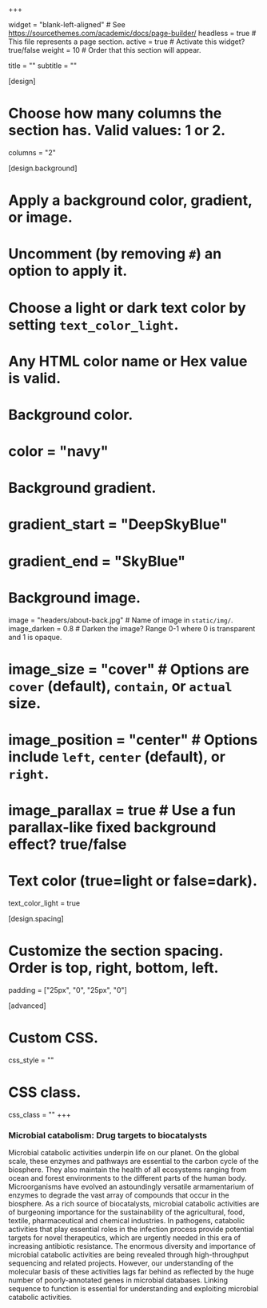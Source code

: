 +++

widget = "blank-left-aligned"  # See https://sourcethemes.com/academic/docs/page-builder/
headless = true  # This file represents a page section.
active = true  # Activate this widget? true/false
weight = 10  # Order that this section will appear.

title = ""
subtitle = ""

[design]
  # Choose how many columns the section has. Valid values: 1 or 2.
  columns = "2"

[design.background]
  # Apply a background color, gradient, or image.
  #   Uncomment (by removing `#`) an option to apply it.
  #   Choose a light or dark text color by setting `text_color_light`.
  #   Any HTML color name or Hex value is valid.

  # Background color.
  # color = "navy"

  # Background gradient.
  # gradient_start = "DeepSkyBlue"
  # gradient_end = "SkyBlue"

  # Background image.
  image = "headers/about-back.jpg"  # Name of image in `static/img/`.
  image_darken = 0.8  # Darken the image? Range 0-1 where 0 is transparent and 1 is opaque.
  # image_size = "cover"  #  Options are `cover` (default), `contain`, or `actual` size.
  # image_position = "center"  # Options include `left`, `center` (default), or `right`.
  # image_parallax = true  # Use a fun parallax-like fixed background effect? true/false

  # Text color (true=light or false=dark).
  text_color_light = true



[design.spacing]
  # Customize the section spacing. Order is top, right, bottom, left.
  padding = ["25px", "0", "25px", "0"]

[advanced]
 # Custom CSS. 
 css_style = ""

 # CSS class.
 css_class = ""
+++

<h3>Microbial catabolism: Drug targets to biocatalysts</h3>

Microbial catabolic activities underpin life on our planet. On the global scale, these enzymes and pathways are essential to the carbon cycle of the biosphere. They also maintain the health of all ecosystems ranging from ocean and forest environments to the different parts of the human body. Microorganisms have evolved an astoundingly versatile armamentarium of enzymes to degrade the vast array of compounds that occur in the biosphere. As a rich source of biocatalysts, microbial catabolic activities are of burgeoning importance for the sustainability of the agricultural, food, textile, pharmaceutical and chemical industries. In pathogens, catabolic activities that play essential roles in the infection process provide potential targets for novel therapeutics, which are urgently needed in this era of increasing antibiotic resistance. The enormous diversity and importance of microbial catabolic activities are being revealed through high-throughput sequencing and related projects. However, our understanding of the molecular basis of these activities lags far behind as reflected by the huge number of poorly-annotated genes in microbial databases. Linking sequence to function is essential for understanding and exploiting microbial catabolic activities.

